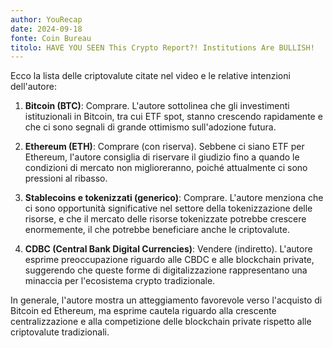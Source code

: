 ```yaml
---
author: YouRecap
date: 2024-09-18
fonte: Coin Bureau
titolo: HAVE YOU SEEN This Crypto Report?! Institutions Are BULLISH!
---
```


Ecco la lista delle criptovalute citate nel video e le relative intenzioni dell'autore:

1. **Bitcoin (BTC)**: Comprare. L'autore sottolinea che gli investimenti istituzionali in Bitcoin, tra cui ETF spot, stanno crescendo rapidamente e che ci sono segnali di grande ottimismo sull'adozione futura.

2. **Ethereum (ETH)**: Comprare (con riserva). Sebbene ci siano ETF per Ethereum, l'autore consiglia di riservare il giudizio fino a quando le condizioni di mercato non miglioreranno, poiché attualmente ci sono pressioni al ribasso.

3. **Stablecoins e tokenizzati (generico)**: Comprare. L'autore menziona che ci sono opportunità significative nel settore della tokenizzazione delle risorse, e che il mercato delle risorse tokenizzate potrebbe crescere enormemente, il che potrebbe beneficiare anche le criptovalute.

4. **CDBC (Central Bank Digital Currencies)**: Vendere (indiretto). L'autore esprime preoccupazione riguardo alle CBDC e alle blockchain private, suggerendo che queste forme di digitalizzazione rappresentano una minaccia per l'ecosistema crypto tradizionale.

In generale, l'autore mostra un atteggiamento favorevole verso l'acquisto di Bitcoin ed Ethereum, ma esprime cautela riguardo alla crescente centralizzazione e alla competizione delle blockchain private rispetto alle criptovalute tradizionali.
